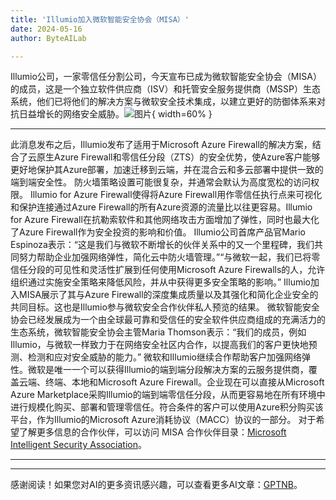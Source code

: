 ```yaml
---
title: 'Illumio加入微软智能安全协会（MISA）'
date: 2024-05-16
author: ByteAILab

---
```


Illumio公司，一家零信任分割公司，今天宣布已成为微软智能安全协会（MISA）的成员，这是一个独立软件供应商（ISV）和托管安全服务提供商（MSSP）生态系统，他们已将他们的解决方案与微软安全技术集成，以建立更好的防御体系来对抗日益增长的网络安全威胁。![图片](https://ai-techpark.com/wp-content/uploads/2024/05/Illumio-joins-960x540.jpg){ width=60% }

---

此消息发布之后，Illumio发布了适用于Microsoft Azure Firewall的解决方案，结合了云原生Azure Firewall和零信任分段（ZTS）的安全优势，使Azure客户能够更好地保护其Azure部署，加速迁移到云端，并在混合云和多云部署中提供一致的端到端安全性。
防火墙策略设置可能很复杂，并通常会默认为高度宽松的访问权限。 Illumio for Azure Firewall使得将Azure Firewall用作零信任执行点来可视化和保护连接通过Azure Firewall的所有Azure资源的流量比以往更容易。Illumio for Azure Firewall在抗勒索软件和其他网络攻击方面增加了弹性，同时也最大化了Azure Firewall作为安全投资的影响和价值。
Illumio公司首席产品官Mario Espinoza表示：“这是我们与微软不断增长的伙伴关系中的又一个里程碑，我们共同努力帮助企业加强网络弹性，简化云中防火墙管理。”“与微软一起，我们已将零信任分段的可见性和灵活性扩展到任何使用Microsoft Azure Firewalls的人，允许组织通过实施安全策略来降低风险，并从中获得更多安全策略的影响。”
Illumio加入MISA展示了其与Azure Firewall的深度集成质量以及其强化和简化企业安全的共同目标。这也是Illumio参与微软安全合作伙伴私人预览的结果。
微软智能安全协会已经发展成为一个由全球最可靠和受信任的安全软件供应商组成的充满活力的生态系统，微软智能安全协会主管Maria Thomson表示：“我们的成员，例如Illumio，与微软一样致力于在网络安全社区内合作，以提高我们的客户更快地预测、检测和应对安全威胁的能力。”
微软和Illumio继续合作帮助客户加强网络弹性。微软是唯一一个可以获得Illumio的端到端分段解决方案的云服务提供商，覆盖云端、终端、本地和Microsoft Azure Firewall。企业现在可以直接从Microsoft Azure Marketplace采购Illumio的端到端零信任分段，从而更容易地在所有环境中进行规模化购买、部署和管理零信任。符合条件的客户可以使用Azure积分购买该平台，作为Illumio的Microsoft Azure消耗协议（MACC）协议的一部分。
对于希望了解更多信息的合作伙伴，可以访问 MISA 合作伙伴目录：[Microsoft Intelligent Security Association](https://www.microsoft.com/en-us/security/partnerships/intelligent-security-association)。


---
---
感谢阅读！如果您对AI的更多资讯感兴趣，可以查看更多AI文章：[GPTNB](https://gptnb.com)。
